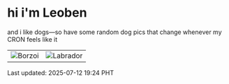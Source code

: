 # hi i'm Leoben

and i like dogs—so have some random dog pics that change whenever my CRON feels like it

|  |  |
|--------|----------|
| ![Borzoi](https://random-dog-vercel.vercel.app/api/random-borzoi?v=1752319447) | ![Labrador](https://random-dog-vercel.vercel.app/api/random-labrador?v=1752319447) |

Last updated: 2025-07-12 19:24 PHT
